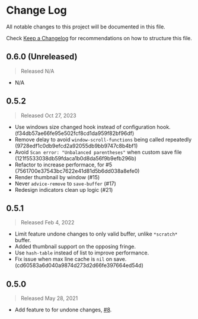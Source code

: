 # Change Log

All notable changes to this project will be documented in this file.

Check [Keep a Changelog](http://keepachangelog.com/) for recommendations on how to structure this file.


## 0.6.0 (Unreleased)
> Released N/A

* N/A

## 0.5.2
> Released Oct 27, 2023

* Use windows size changed hook instead of configuration hook. (f34db57ae66fe95e502fcf8cd1da959f82bf96df)
* Remove delay to avoid `window-scroll-functions` being called repeatedly (9728edf1c0db9efcd2a92055db9bb9747c8b4bf1)
* Avoid `Scan error: "Unbalanced parentheses"` when custom save file (121f5533038db59fdaca1b0d8da56f9b9efb296b)
* Refactor to increase performace, for #5 (7561700e37543bc7622e41d81d5b6dd038a8efe0)
* Render thumbnail by window (#15)
* Never `advice-remove` to `save-buffer` (#17)
* Redesign indicators clean up logic (#21)

## 0.5.1
> Released Feb 4, 2022

* Limit feature undone changes to only valid buffer, unlike `*scratch*` buffer.
* Added thumbnail support on the opposing fringe.
* Use `hash-table` instead of list to improve performance.
* Fix issue when max line cache is `nil` on save. (cd60583a6d040a9874d273d2d66fe397664ed54d)

## 0.5.0
> Released May 28, 2021

* Add feature to for undone changes, [#8](https://github.com/jcs-elpa/line-reminder/issues/8).

